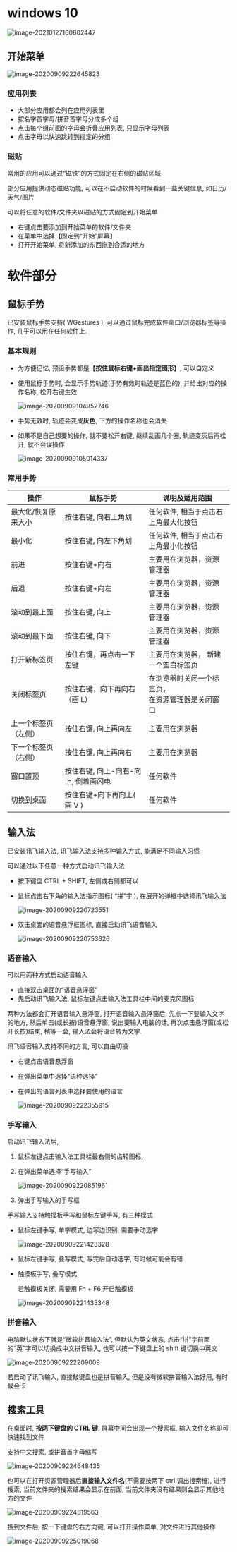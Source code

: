 # windows 10

![image-20210127160602447](R720_win10说明.assets/image-20210127160602447.png)

## 开始菜单

![image-20200909222645823](R720_win10说明.assets/image-20200909222645823.png)

### 应用列表

- 大部分应用都会列在应用列表里
- 按名字首字母/拼音首字母分成多个组
- 点击每个组前面的字母会折叠应用列表, 只显示字母列表
- 点击字母以快速跳转到指定的分组

### 磁贴

常用的应用可以通过“磁铁”的方式固定在右侧的磁贴区域

部分应用提供动态磁贴功能, 可以在不启动软件的时候看到一些关键信息, 如日历/天气/图片

可以将任意的软件/文件夹以磁贴的方式固定到开始菜单

- 右键点击要添加到开始菜单的软件/文件夹
- 在菜单中选择【固定到“开始”屏幕】
- 打开开始菜单, 将新添加的东西拖到合适的地方

# 软件部分

## 鼠标手势

已安装鼠标手势支持( WGestures ), 可以通过鼠标完成软件窗口/浏览器标签等操作, 几乎可以用在任何软件上.

### 基本规则

- 为方便记忆, 预设手势都是【**按住鼠标右键+画出指定图形**】, 可以自定义

- 使用鼠标手势时, 会显示手势轨迹(手势有效时轨迹是蓝色的), 并给出对应的操作名称, 松开右键生效

  ![image-20200909104952746](R720_win10说明.assets/image-20200909104952746.png)

- 手势无效时, 轨迹会变成**灰色**, 下方的操作名称也会消失

- 如果不是自己想要的操作, 就不要松开右键, 继续乱画几个圈, 轨迹变灰后再松开, 就不会误操作

  ![image-20200909105014337](R720_win10说明.assets/image-20200909105014337.png)

### 常用手势

| 操作                 | 鼠标手势                             | 说明及适用范围                                         |
| -------------------- | ------------------------------------ | ------------------------------------------------------ |
| 最大化/恢复原来大小  | 按住右键, 向右上角划                 | 任何软件, 相当于点击右上角最大化按钮                   |
| 最小化               | 按住右键, 向左下角划                 | 任何软件, 相当于点击右上角最小化按钮                   |
| 前进                 | 按住右键+向右                        | 主要用在浏览器，资源管理器                             |
| 后退                 | 按住右键+向左                        | 主要用在浏览器，资源管理器                             |
| 滚动到最上面         | 按住右键, 向上                       | 主要用在浏览器，资源管理器                             |
| 滚动到最下面         | 按住右键, 向下                       | 主要用在浏览器，资源管理器                             |
| 打开新标签页         | 按住右键，再点击一下左键             | 主要用在浏览器， 新建一个空白标签页                    |
| 关闭标签页           | 按住右键，向下再向右（画 L）         | 在浏览器时关闭一个标签页，<br />在资源管理器是关闭窗口 |
| 上一个标签页（左侧） | 按住右键, 向上再向左                 | 主要用在浏览器                                         |
| 下一个标签页（右侧） | 按住右键, 向上再向右                 | 主要用在浏览器                                         |
| 窗口置顶             | 按住右键, 向上-向右-向上, 倒着画闪电 | 任何软件                                               |
| 切换到桌面           | 按住右键+向下再向上( 画 V )          | 任何软件                                               |

## 输入法

已安装讯飞输入法, 讯飞输入法支持多种输入方式, 能满足不同输入习惯

可以通过以下任意一种方式启动讯飞输入法

- 按下键盘 CTRL + SHIFT, 左侧或右侧都可以

- 鼠标点击右下角的输入法指示图标( “拼”字 ), 在展开的弹框中选择讯飞输入法

  ![image-20200909220723551](R720_win10说明.assets/image-20200909220723551.png)

- 双击桌面的语音悬浮框图标, 直接启动讯飞语音输入

  ![image-20200909220753626](R720_win10说明.assets/image-20200909220753626.png)

### 语音输入

可以用两种方式启动语音输入

- 直接双击桌面的“语音悬浮窗”
- 先启动讯飞输入法, 鼠标左键点击输入法工具栏中间的麦克风图标

两种方法都会打开语音输入悬浮窗, 打开语音输入悬浮窗后, 先点一下要输入文字的地方, 然后单击(或长按)语音悬浮窗, 说出要输入电脑的话, 再次点击悬浮窗(或松开长按)结束, 稍等一会, 输入法会将语音转为文字.

讯飞语音输入支持不同的方言, 可以自由切换 



- 右键点击语音悬浮窗

- 在弹出菜单中选择“语种选择”

- 在弹出的语言列表中选择要使用的语言

  ![image-20200909222355915](R720_win10说明.assets/image-20200909222355915.png)

### 手写输入

启动讯飞输入法后, 

1. 鼠标左键点击输入法工具栏最右侧的齿轮图标, 

2. 在弹出菜单选择“手写输入”

   ![image-20200909220851961](R720_win10说明.assets/image-20200909220851961.png)

3. 弹出手写输入的手写框

手写输入支持触摸板手写和鼠标左键手写, 有三种模式

- 鼠标左键手写, 单字模式, 边写边识别, 需要手动选字

  ![image-20200909221423328](R720_win10说明.assets/image-20200909221423328.png)

- 鼠标左键手写, 叠写模式, 写完后自动选字, 有时候可能会有错

- 触摸板手写, 叠写模式

  若触摸板关闭, 需要用 Fn + F6 开启触摸板

  ![image-20200909221435348](R720_win10说明.assets/image-20200909221435348.png)

### 拼音输入

电脑默认状态下就是“微软拼音输入法”, 但默认为英文状态, 点击“拼”字前面的“英”字可以切换成中文拼音输入, 也可以按一下键盘上的 shift 键切换中英文

![image-20200909222209009](R720_win10说明.assets/image-20200909222209009.png)

若启动了讯飞输入, 直接敲键盘也是拼音输入, 但是没有微软拼音输入法好用, 有时候会卡

## 搜索工具

在桌面时, **按两下键盘的 CTRL 键**, 屏幕中间会出现一个搜索框, 输入文件名称即可快速找到文件

支持中文搜索, 或拼音首字母缩写

![image-20200909224648435](R720_win10说明.assets/image-20200909224648435.png)

也可以在打开资源管理器后**直接输入文件名**(不需要按两下 ctrl 调出搜索框), 进行搜索, 当前文件夹的搜索结果会显示在前面, 当前文件夹没有结果则会显示其他地方的文件

![image-20200909224819563](R720_win10说明.assets/image-20200909224819563.png)

搜到文件后, 按一下键盘的右方向键, 可以打开操作菜单, 对文件进行其他操作

![image-20200909225019068](R720_win10说明.assets/image-20200909225019068.png)